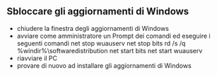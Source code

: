## Sbloccare gli aggiornamenti di Windows
- chiudere la finestra degli aggiornamenti di Windows
- avviare come amministratore un Prompt dei comandi ed eseguire i seguenti comandi
net stop wuauserv
net stop bits
rd /s /q %windir%\softwaredistribution
net start bits
net start wuauserv
- riavviare il PC
- provare di nuovo ad installare gli aggiornamenti di Windows
